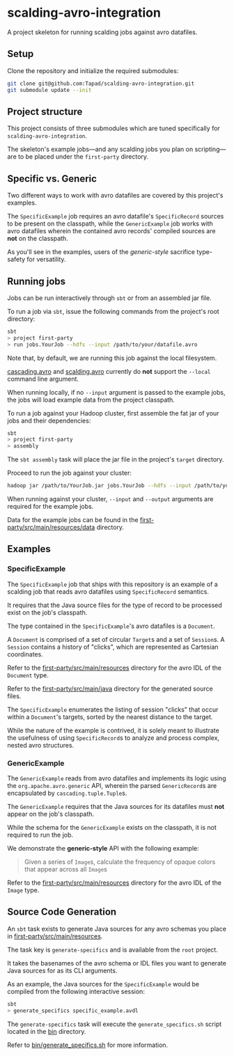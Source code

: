 scalding-avro-integration
=========================
A project skeleton for running scalding jobs against avro datafiles.

Setup
-----
Clone the repository and initialize the required submodules:

```sh
git clone git@github.com:Tapad/scalding-avro-integration.git
git submodule update --init
```

Project structure
-----------------
This project consists of three submodules which are tuned specifically for `scalding-avro-integration`.

The skeleton's example jobs&mdash;and any scalding jobs you plan on scripting&mdash;are to be placed under the `first-party` directory.

Specific vs. Generic
--------------------
Two different ways to work with avro datafiles are covered by this project's examples.

The `SpecificExample` job requires an avro datafile's `SpecificRecord` sources to be present on the classpath,
while the `GenericExample` job works with avro datafiles wherein the contained avro records' compiled sources are **not** on the classpath.

As you'll see in the examples, users of the *generic-style* sacrifice type-safety for versatility.

Running jobs
------------
Jobs can be run interactively through `sbt` or from an assembled jar file.

To run a job via `sbt`, issue the following commands from the project's root directory:

```sh
sbt
> project first-party
> run jobs.YourJob --hdfs --input /path/to/your/datafile.avro
```

Note that, by default, we are running this job against the local filesystem.

[cascading.avro](cascading.avro) and [scalding.avro](scalding.avro) currently do **not** support the `--local` command line argument.

When running locally, if no `--input` argument is passed to the example jobs, the jobs will load example data from the project classpath.

To run a job against your Hadoop cluster, first assemble the fat jar of your jobs and their dependencies:

```sh
sbt
> project first-party
> assembly
```

The `sbt assembly` task will place the jar file in the project's `target` directory.

Proceed to run the job against your cluster:

```sh
hadoop jar /path/to/YourJob.jar jobs.YourJob --hdfs --input /path/to/your/datafile.avro --output /path/to/desired/output/dir
```

When running against your cluster, `--input` and `--output` arguments are required for the example jobs.

Data for the example jobs can be found in the [first-party/src/main/resources/data](first-party/src/main/resources/data) directory.

Examples
--------

### SpecificExample
The `SpecificExample` job that ships with this repository is an example of a scalding job that reads avro datafiles using `SpecificRecord` semantics.

It requires that the Java source files for the type of record to be processed exist on the job's classpath.

The type contained in the `SpecificExample`'s avro datafiles is a `Document`.

A `Document` is comprised of a set of circular `Target`s and a set of `Session`s. A `Session` contains a history of "clicks", which are represented as Cartesian coordinates.

Refer to the [first-party/src/main/resources](first-party/src/main/resources) directory for the avro IDL of the `Document` type.

Refer to the [first-party/src/main/java](first-party/src/main/java) directory for the generated source files.

The `SpecificExample` enumerates the listing of session "clicks" that occur within a `Document`'s targets, sorted by the nearest distance to the target.

While the nature of the example is contrived, it is solely meant to illustrate the usefulness of using `SpecificRecord`s to analyze and process complex, nested avro structures.

### GenericExample
The `GenericExample` reads from avro datafiles and implements its logic using the `org.apache.avro.generic` API, wherein the parsed `GenericRecord`s are encapsulated by `cascading.tuple.Tuple`s.

The `GenericExample` requires that the Java sources for its datafiles must **not** appear on the job's classpath.

While the schema for the `GenericExample` exists on the classpath, it is not required to run the job.

We demonstrate the **generic-style** API with the following example:

> Given a series of `Image`s, calculate the frequency of opaque colors that appear across all `Image`s

Refer to the [first-party/src/main/resources](first-party/src/main/resources) directory for the avro IDL of the `Image` type.

Source Code Generation
----------------------
An `sbt` task exists to generate Java sources for any avro schemas you place in [first-party/src/main/resources](first-party/src/main/resources).

The task key is `generate-specifics` and is available from the `root` project.

It takes the basenames of the avro schema or IDL files you want to generate Java sources for as its CLI arguments.

As an example, the Java sources for the `SpecificExample` would be compiled from the following interactive session:

```sh
sbt
> generate_specifics specific_example.avdl
```

The `generate-specifics` task will execute the `generate_specifics.sh` script located in the [bin](bin) directory.

Refer to [bin/generate_specifics.sh](bin/generate_specifics.sh) for more information.
